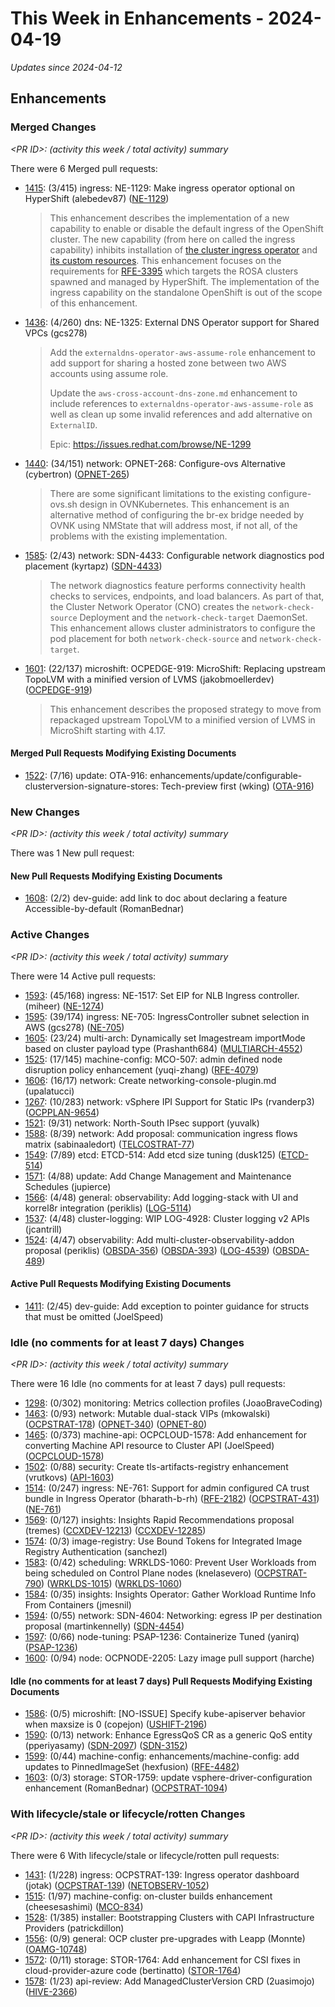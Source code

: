 # This Week in Enhancements - 2024-04-19

*Updates since 2024-04-12*


## Enhancements

### Merged Changes

*&lt;PR ID&gt;: (activity this week / total activity) summary*

There were 6 Merged pull requests:

- [1415](https://github.com/openshift/enhancements/pull/1415): (3/415) ingress: NE-1129: Make ingress operator optional on HyperShift (alebedev87) ([NE-1129](https://issues.redhat.com/browse/NE-1129))

  > This enhancement describes the implementation of a new capability to enable or disable the default ingress of the OpenShift cluster.
  > The new capability (from here on called the ingress capability) inhibits installation of [the cluster ingress operator](https://github.com/openshift/cluster-ingress-operator) and [its custom resources](#ingress-operator-apis).
  > This enhancement focuses on the requirements for [RFE-3395](https://issues.redhat.com/browse/RFE-3395) which targets the ROSA clusters spawned and managed by HyperShift. The implementation of the ingress capability on the standalone OpenShift is out of the scope of this enhancement.

- [1436](https://github.com/openshift/enhancements/pull/1436): (4/260) dns: NE-1325: External DNS Operator support for Shared VPCs (gcs278)

  > Add the `externaldns-operator-aws-assume-role` enhancement to add support for sharing a hosted zone between two AWS accounts using assume role.
  >
  > Update the `aws-cross-account-dns-zone.md` enhancement to include references to `externaldns-operator-aws-assume-role` as well as clean up some invalid references and add alternative on `ExternalID`.
  >
  > Epic: https://issues.redhat.com/browse/NE-1299

- [1440](https://github.com/openshift/enhancements/pull/1440): (34/151) network: OPNET-268: Configure-ovs Alternative (cybertron) ([OPNET-265](https://issues.redhat.com/browse/OPNET-265))

  > There are some significant limitations to the existing configure-ovs.sh design
  > in OVNKubernetes. This enhancement is an alternative method of configuring the
  > br-ex bridge needed by OVNK using NMState that will address most, if not all,
  > of the problems with the existing implementation.

- [1585](https://github.com/openshift/enhancements/pull/1585): (2/43) network: SDN-4433: Configurable network diagnostics pod placement (kyrtapz) ([SDN-4433](https://issues.redhat.com/browse/SDN-4433))

  > The network diagnostics feature performs connectivity health checks to services, endpoints, and
  > load balancers. As part of that, the Cluster Network Operator (CNO) creates the
  > `network-check-source` Deployment and the `network-check-target` DaemonSet.
  > This enhancement allows cluster administrators to configure the pod placement for both
  > `network-check-source` and `network-check-target`.

- [1601](https://github.com/openshift/enhancements/pull/1601): (22/137) microshift: OCPEDGE-919: MicroShift: Replacing upstream TopoLVM with a minified version of LVMS (jakobmoellerdev) ([OCPEDGE-919](https://issues.redhat.com/browse/OCPEDGE-919))

  > This enhancement describes the proposed strategy to move from repackaged
  > upstream TopoLVM to a minified version of LVMS in MicroShift starting with 4.17.


#### Merged Pull Requests Modifying Existing Documents

- [1522](https://github.com/openshift/enhancements/pull/1522): (7/16) update: OTA-916: enhancements/update/configurable-clusterversion-signature-stores: Tech-preview first (wking) ([OTA-916](https://issues.redhat.com/browse/OTA-916))

### New Changes

*&lt;PR ID&gt;: (activity this week / total activity) summary*

There was 1 New pull request:


#### New Pull Requests Modifying Existing Documents

- [1608](https://github.com/openshift/enhancements/pull/1608): (2/2) dev-guide: add link to doc about declaring a feature Accessible-by-default (RomanBednar)

### Active Changes

*&lt;PR ID&gt;: (activity this week / total activity) summary*

There were 14 Active pull requests:

- [1593](https://github.com/openshift/enhancements/pull/1593): (45/168) ingress: NE-1517: Set EIP for NLB Ingress controller. (miheer) ([NE-1274](https://issues.redhat.com/browse/NE-1274))
- [1595](https://github.com/openshift/enhancements/pull/1595): (39/174) ingress: NE-705: IngressController subnet selection in AWS (gcs278) ([NE-705](https://issues.redhat.com/browse/NE-705))
- [1605](https://github.com/openshift/enhancements/pull/1605): (23/24) multi-arch: Dynamically set Imagestream importMode based on cluster payload type (Prashanth684) ([MULTIARCH-4552](https://issues.redhat.com/browse/MULTIARCH-4552))
- [1525](https://github.com/openshift/enhancements/pull/1525): (17/145) machine-config: MCO-507: admin defined node disruption policy enhancement (yuqi-zhang) ([RFE-4079](https://issues.redhat.com/browse/RFE-4079))
- [1606](https://github.com/openshift/enhancements/pull/1606): (16/17) network: Create networking-console-plugin.md (upalatucci)
- [1267](https://github.com/openshift/enhancements/pull/1267): (10/283) network: vSphere IPI Support for Static IPs (rvanderp3) ([OCPPLAN-9654](https://issues.redhat.com/browse/OCPPLAN-9654))
- [1521](https://github.com/openshift/enhancements/pull/1521): (9/31) network: North-South IPsec support (yuvalk)
- [1588](https://github.com/openshift/enhancements/pull/1588): (8/39) network: Add proposal: communication ingress flows matrix (sabinaaledort) ([TELCOSTRAT-77](https://issues.redhat.com/browse/TELCOSTRAT-77))
- [1549](https://github.com/openshift/enhancements/pull/1549): (7/89) etcd: ETCD-514: Add etcd size tuning (dusk125) ([ETCD-514](https://issues.redhat.com/browse/ETCD-514))
- [1571](https://github.com/openshift/enhancements/pull/1571): (4/88) update: Add Change Management and Maintenance Schedules (jupierce)
- [1566](https://github.com/openshift/enhancements/pull/1566): (4/48) general: observability: Add logging-stack with UI and korrel8r integration (periklis) ([LOG-5114](https://issues.redhat.com/browse/LOG-5114))
- [1537](https://github.com/openshift/enhancements/pull/1537): (4/48) cluster-logging: WIP LOG-4928: Cluster logging v2 APIs (jcantrill)
- [1524](https://github.com/openshift/enhancements/pull/1524): (4/47) observability: Add multi-cluster-observability-addon proposal (periklis) ([OBSDA-356](https://issues.redhat.com/browse/OBSDA-356)) ([OBSDA-393](https://issues.redhat.com/browse/OBSDA-393)) ([LOG-4539](https://issues.redhat.com/browse/LOG-4539)) ([OBSDA-489](https://issues.redhat.com/browse/OBSDA-489))

#### Active Pull Requests Modifying Existing Documents

- [1411](https://github.com/openshift/enhancements/pull/1411): (2/45) dev-guide: Add exception to pointer guidance for structs that must be omitted (JoelSpeed)

### Idle (no comments for at least 7 days) Changes

*&lt;PR ID&gt;: (activity this week / total activity) summary*

There were 16 Idle (no comments for at least 7 days) pull requests:

- [1298](https://github.com/openshift/enhancements/pull/1298): (0/302) monitoring: Metrics collection profiles (JoaoBraveCoding)
- [1463](https://github.com/openshift/enhancements/pull/1463): (0/93) network: Mutable dual-stack VIPs (mkowalski) ([OCPSTRAT-178](https://issues.redhat.com/browse/OCPSTRAT-178)) ([OPNET-340](https://issues.redhat.com/browse/OPNET-340)) ([OPNET-80](https://issues.redhat.com/browse/OPNET-80))
- [1465](https://github.com/openshift/enhancements/pull/1465): (0/373) machine-api: OCPCLOUD-1578: Add enhancement for converting Machine API resource to Cluster API (JoelSpeed) ([OCPCLOUD-1578](https://issues.redhat.com/browse/OCPCLOUD-1578))
- [1502](https://github.com/openshift/enhancements/pull/1502): (0/88) security: Create tls-artifacts-registry enhancement (vrutkovs) ([API-1603](https://issues.redhat.com/browse/API-1603))
- [1514](https://github.com/openshift/enhancements/pull/1514): (0/247) ingress: NE-761: Support for admin configured CA trust bundle in Ingress Operator (bharath-b-rh) ([RFE-2182](https://issues.redhat.com/browse/RFE-2182)) ([OCPSTRAT-431](https://issues.redhat.com/browse/OCPSTRAT-431)) ([NE-761](https://issues.redhat.com/browse/NE-761))
- [1569](https://github.com/openshift/enhancements/pull/1569): (0/127) insights: Insights Rapid Recommendations proposal (tremes) ([CCXDEV-12213](https://issues.redhat.com/browse/CCXDEV-12213)) ([CCXDEV-12285](https://issues.redhat.com/browse/CCXDEV-12285))
- [1574](https://github.com/openshift/enhancements/pull/1574): (0/3) image-registry: Use Bound Tokens for Integrated Image Registry Authentication (sanchezl)
- [1583](https://github.com/openshift/enhancements/pull/1583): (0/42) scheduling: WRKLDS-1060: Prevent User Workloads from being scheduled on Control Plane nodes (knelasevero) ([OCPSTRAT-790](https://issues.redhat.com/browse/OCPSTRAT-790)) ([WRKLDS-1015](https://issues.redhat.com/browse/WRKLDS-1015)) ([WRKLDS-1060](https://issues.redhat.com/browse/WRKLDS-1060))
- [1584](https://github.com/openshift/enhancements/pull/1584): (0/35) insights: Insights Operator: Gather Workload Runtime Info From Containers (jmesnil)
- [1594](https://github.com/openshift/enhancements/pull/1594): (0/55) network: SDN-4604: Networking: egress IP per destination proposal (martinkennelly) ([SDN-4454](https://issues.redhat.com/browse/SDN-4454))
- [1597](https://github.com/openshift/enhancements/pull/1597): (0/66) node-tuning: PSAP-1236: Containerize Tuned (yanirq) ([PSAP-1236](https://issues.redhat.com/browse/PSAP-1236))
- [1600](https://github.com/openshift/enhancements/pull/1600): (0/94) node: OCPNODE-2205: Lazy image pull support (harche)

#### Idle (no comments for at least 7 days) Pull Requests Modifying Existing Documents

- [1586](https://github.com/openshift/enhancements/pull/1586): (0/5) microshift: [NO-ISSUE] Specify kube-apiserver behavior when maxsize is 0 (copejon) ([USHIFT-2196](https://issues.redhat.com/browse/USHIFT-2196))
- [1590](https://github.com/openshift/enhancements/pull/1590): (0/13) network: Enhance EgressQoS CR as a generic QoS entity (pperiyasamy) ([SDN-2097](https://issues.redhat.com/browse/SDN-2097)) ([SDN-3152](https://issues.redhat.com/browse/SDN-3152))
- [1599](https://github.com/openshift/enhancements/pull/1599): (0/44) machine-config: enhancements/machine-config: add updates to PinnedImageSet (hexfusion) ([RFE-4482](https://issues.redhat.com/browse/RFE-4482))
- [1603](https://github.com/openshift/enhancements/pull/1603): (0/3) storage: STOR-1759: update vsphere-driver-configuration enhancement (RomanBednar) ([OCPSTRAT-1094](https://issues.redhat.com/browse/OCPSTRAT-1094))

### With lifecycle/stale or lifecycle/rotten Changes

*&lt;PR ID&gt;: (activity this week / total activity) summary*

There were 6 With lifecycle/stale or lifecycle/rotten pull requests:

- [1431](https://github.com/openshift/enhancements/pull/1431): (1/228) ingress: OCPSTRAT-139: Ingress operator dashboard (jotak) ([OCPSTRAT-139](https://issues.redhat.com/browse/OCPSTRAT-139)) ([NETOBSERV-1052](https://issues.redhat.com/browse/NETOBSERV-1052))
- [1515](https://github.com/openshift/enhancements/pull/1515): (1/97) machine-config: on-cluster builds enhancement (cheesesashimi) ([MCO-834](https://issues.redhat.com/browse/MCO-834))
- [1528](https://github.com/openshift/enhancements/pull/1528): (1/385) installer: Bootstrapping Clusters with CAPI Infrastructure Providers (patrickdillon)
- [1556](https://github.com/openshift/enhancements/pull/1556): (0/9) general: OCP cluster pre-upgrades with Leapp (Monnte) ([OAMG-10748](https://issues.redhat.com/browse/OAMG-10748))
- [1572](https://github.com/openshift/enhancements/pull/1572): (0/11) storage: STOR-1764: Add enhancement for CSI fixes in cloud-provider-azure code (bertinatto) ([STOR-1764](https://issues.redhat.com/browse/STOR-1764))
- [1578](https://github.com/openshift/enhancements/pull/1578): (1/23) api-review: Add ManagedClusterVersion CRD (2uasimojo) ([HIVE-2366](https://issues.redhat.com//browse/HIVE-2366))
